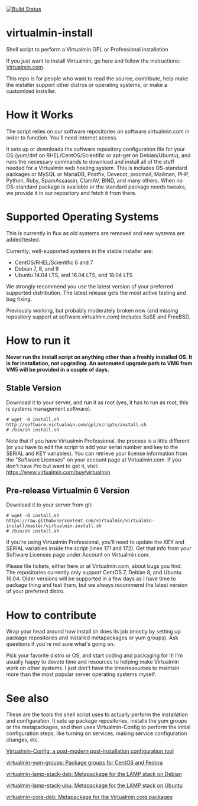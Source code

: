 [![Build Status](https://travis-ci.org/virtualmin/virtualmin-install.svg?branch=master)](https://travis-ci.org/virtualmin/virtualmin-install)

# virtualmin-install
Shell script to perform a Virtualmin GPL or Professional installation

If you just want to install Virtualmin, go here and follow the instructions: [Virtualmin.com](https://www.virtualmin.com/download).

This repo is for people who want to read the source, contribute, help make the installer support other distros or operating systems, or make a customized installer.

# How it Works
The script relies on our software repositories on software.virtualmin.com in order to function. You'll need internet access.

It sets up or downloads the software repository configuration file for your OS (yum/dnf on RHEL/CentOS/Scientific or 
apt-get on Debian/Ubuntu), and runs the necessary commands to download and install all of the stuff needed for a
Virtualmin web hosting system. This is includes OS-standard packages or MySQL or MariaDB, Postfix, Dovecot, procmail,
Mailman, PHP, Python, Ruby, SpamAssassin, ClamAV, BIND, and many others. When no OS-standard package is available or
the standard package needs tweaks, we provide it in our repository and fetch it from there.

# Supported Operating Systems
This is currently in flux as old systems are removed and new systems are added/tested.

Currently, well-supported systems in the stable installer are:

  - CentOS/RHEL/Scientific 6 and 7
  - Debian 7, 8, and 9
  - Ubuntu 14.04 LTS, and 16.04 LTS, and 18.04 LTS
  
We strongly recommend you use the latest version of your preferred supported distribution. The latest release gets the most active testing and bug fixing.

Previously working, but probably moderately broken now (and missing repository support at software.virtualmin.com) includes SuSE and FreeBSD.

# How to run it

**Never run the install script on anything other than a freshly installed OS. It is for installation, not upgrading. An automated upgrade path to VM6 from VM5 will be provided in a couple of days.**

## Stable Version

Download it to your server, and run it as root (yes, it has to run as root, this is systems management software).

    # wget -O install.sh http://software.virtualmin.com/gpl/scripts/install.sh
    # /bin/sh install.sh

Note that if you have Virtualmin Professional, the process is a little different (or you have to edit the script to add your serial number and key to the SERIAL and KEY variables). You can retrieve your license information from the 
"Software Licenses" on your account page at Virtualmin.com. If you don't have Pro but want to get it, visit:
https://www.virtualmin.com/buy/virtualmin

## Pre-release Virtualmin 6 Version

Download it to your server from git:

    # wget -O install.sh https://raw.githubusercontent.com/virtualmin/virtualmin-install/master/virtualmin-install.sh
    # /bin/sh install.sh
    
If you're using Virtualmin Professional, you'll need to update the KEY and SERIAL variables inside the script (lines 171 and 172). Get that info from your Software Licenses page under Account on Virtualmin.com.

Please file tickets, either here or at Virtualmin.com, about bugs you find. The repositories currently only support CentOS 7, Debian 8, and Ubuntu 16.04. Older versions will be supported in a few days as I have time to package thing and test them, but we always recommend the latest version of your preferred distro.

# How to contribute

Wrap your head around how install.sh does its job (mostly by setting up package repositories and installed metapackages or yum groups). Ask questions if you're not sure what's going on.

Pick your favorite distro or OS, and start coding and packaging for it! I'm usually happy to devote time and resources 
to helping make Virtualmin work on other systems. I just don't have the time/resources to maintain more than the 
most popular server operating systems myself.

# See also

These are the tools the shell script uses to actually perform the installation and configuration. It sets up package repositories, installs the yum groups or the metapackages, and then uses Virtualmin-Config to perform the initial configuration steps, like turning on services, making service configuration changes, etc.

[Virtualmin-Config: a post-modern post-installation configuration tool](https://github.com/virtualmin/Virtualmin-Config)

[virtualmin-yum-groups: Package groups for CentOS and Fedora](https://github.com/virtualmin/virtualmin-yum-groups)

[virtualmin-lamp-stack-deb: Metapackage for the LAMP stack on Debian](https://github.com/virtualmin/virtualmin-lamp-stack-deb)

[virtualmin-lamp-stack-ubu: Metapackage for the LAMP stack on Ubuntu](https://github.com/virtualmin/virtualmin-lamp-stack-ubu)

[virtualmin-core-deb: Metapackage for the Virtualmin core packages](https://github.com/virtualmin/virtualmin-core-deb)

